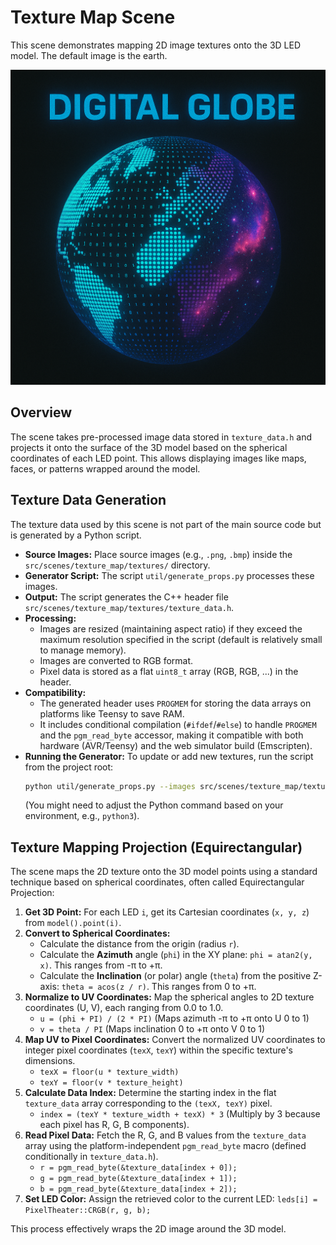 # Texture Map Scene

This scene demonstrates mapping 2D image textures onto the 3D LED model. The default image is the earth.

![digital globe](poster.png)

## Overview

The scene takes pre-processed image data stored in `texture_data.h` and projects it onto the surface of the 3D model based on the spherical coordinates of each LED point. This allows displaying images like maps, faces, or patterns wrapped around the model.

## Texture Data Generation

The texture data used by this scene is not part of the main source code but is generated by a Python script.

- **Source Images:** Place source images (e.g., `.png`, `.bmp`) inside the `src/scenes/texture_map/textures/` directory.
- **Generator Script:** The script `util/generate_props.py` processes these images.
- **Output:** The script generates the C++ header file `src/scenes/texture_map/textures/texture_data.h`.
- **Processing:**
    - Images are resized (maintaining aspect ratio) if they exceed the maximum resolution specified in the script (default is relatively small to manage memory).
    - Images are converted to RGB format.
    - Pixel data is stored as a flat `uint8_t` array (RGB, RGB, ...) in the header.
- **Compatibility:**
    - The generated header uses `PROGMEM` for storing the data arrays on platforms like Teensy to save RAM.
    - It includes conditional compilation (`#ifdef`/`#else`) to handle `PROGMEM` and the `pgm_read_byte` accessor, making it compatible with both hardware (AVR/Teensy) and the web simulator build (Emscripten).
- **Running the Generator:** To update or add new textures, run the script from the project root:
  ```bash
  python util/generate_props.py --images src/scenes/texture_map/textures
  ```
  (You might need to adjust the Python command based on your environment, e.g., `python3`).

## Texture Mapping Projection (Equirectangular)

The scene maps the 2D texture onto the 3D model points using a standard technique based on spherical coordinates, often called Equirectangular Projection:

1.  **Get 3D Point:** For each LED `i`, get its Cartesian coordinates (`x, y, z`) from `model().point(i)`.
2.  **Convert to Spherical Coordinates:**
    *   Calculate the distance from the origin (radius `r`).
    *   Calculate the **Azimuth** angle (`phi`) in the XY plane: `phi = atan2(y, x)`. This ranges from -π to +π.
    *   Calculate the **Inclination** (or polar) angle (`theta`) from the positive Z-axis: `theta = acos(z / r)`. This ranges from 0 to +π.
3.  **Normalize to UV Coordinates:** Map the spherical angles to 2D texture coordinates (U, V), each ranging from 0.0 to 1.0.
    *   `u = (phi + PI) / (2 * PI)` (Maps azimuth -π to +π onto U 0 to 1)
    *   `v = theta / PI` (Maps inclination 0 to +π onto V 0 to 1)
4.  **Map UV to Pixel Coordinates:** Convert the normalized UV coordinates to integer pixel coordinates (`texX`, `texY`) within the specific texture's dimensions.
    *   `texX = floor(u * texture_width)`
    *   `texY = floor(v * texture_height)`
5.  **Calculate Data Index:** Determine the starting index in the flat `texture_data` array corresponding to the `(texX, texY)` pixel.
    *   `index = (texY * texture_width + texX) * 3` (Multiply by 3 because each pixel has R, G, B components).
6.  **Read Pixel Data:** Fetch the R, G, and B values from the `texture_data` array using the platform-independent `pgm_read_byte` macro (defined conditionally in `texture_data.h`).
    *   `r = pgm_read_byte(&texture_data[index + 0]);`
    *   `g = pgm_read_byte(&texture_data[index + 1]);`
    *   `b = pgm_read_byte(&texture_data[index + 2]);`
7.  **Set LED Color:** Assign the retrieved color to the current LED: `leds[i] = PixelTheater::CRGB(r, g, b);`

This process effectively wraps the 2D image around the 3D model. 